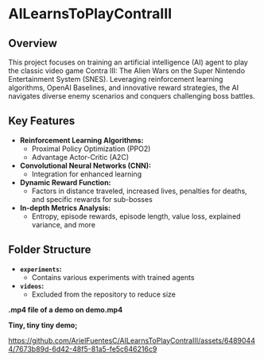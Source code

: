 # AILearnsToPlayContraIII

## Overview

This project focuses on training an artificial intelligence (AI) agent to play the classic video game Contra III: The Alien Wars on the Super Nintendo Entertainment System (SNES). Leveraging reinforcement learning algorithms, OpenAI Baselines, and innovative reward strategies, the AI navigates diverse enemy scenarios and conquers challenging boss battles.

## Key Features

- **Reinforcement Learning Algorithms:**
  - Proximal Policy Optimization (PPO2)
  - Advantage Actor-Critic (A2C)
- **Convolutional Neural Networks (CNN):**
  - Integration for enhanced learning
- **Dynamic Reward Function:**
  - Factors in distance traveled, increased lives, penalties for deaths, and specific rewards for sub-bosses
- **In-depth Metrics Analysis:**
  - Entropy, episode rewards, episode length, value loss, explained variance, and more

## Folder Structure

- **`experiments`:**
  - Contains various experiments with trained agents
- **`videos`:**
  - Excluded from the repository to reduce size

**.mp4 file of a demo on demo.mp4**

**Tiny, tiny tiny demo;**

https://github.com/ArielFuentesC/AILearnsToPlayContraIII/assets/64890444/7673b89d-6d42-48f5-81a5-fe5c646216c9
